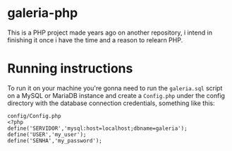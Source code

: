 # galeria-php
This is a PHP project made years ago on another repository, i intend in finishing it once i have the time and a reason to relearn PHP.  


# Running instructions
To run it on your machine you're gonna need to run the `galeria.sql` script on a MySQL or MariaDB instance and create a `Config.php` under the config directory with the database connection credentials, something like this: 

```
config/Config.php
<?php
define('SERVIDOR','mysql:host=localhost;dbname=galeria');
define('USER','my_user');
define('SENHA','my_password');
```